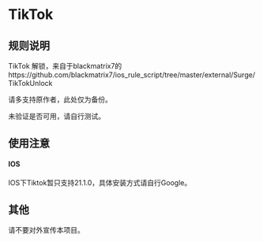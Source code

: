 # TikTok


## 规则说明

TikTok 解锁，来自于blackmatrix7的https://github.com/blackmatrix7/ios_rule_script/tree/master/external/Surge/TikTokUnlock

请多支持原作者，此处仅为备份。

未验证是否可用，请自行测试。


## 使用注意

#### IOS

IOS下Tiktok暂只支持21.1.0，具体安装方式请自行Google。



## 其他

请不要对外宣传本项目。